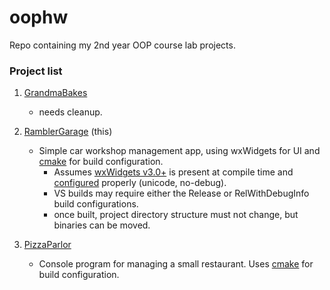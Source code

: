 # oophw
Repo containing my 2nd year OOP course lab projects.

### Project list
1. [GrandmaBakes](https://github.com/alexsg4/oophw/tree/OOP0)
    - needs cleanup.

2. [RamblerGarage](https://github.com/alexsg4/oophw/tree/OOP1-V2) (this)
    - Simple car workshop management app, using wxWidgets for UI and [cmake](https://cmake.org/) for build configuration.
        - Assumes [wxWidgets v3.0+](https://www.wxwidgets.org/downloads/) is present at compile time and [configured](https://wiki.wxwidgets.org/Compiling_and_getting_started) properly (unicode, no-debug).
        - VS builds may require either the Release or RelWithDebugInfo build configurations.
        - once built, project directory structure must not change, but binaries can be moved.

3. [PizzaParlor](https://github.com/alexsg4/oophw/tree/OOP2)
    - Console program for managing a small restaurant. Uses [cmake](https://cmake.org/) for build configuration.
